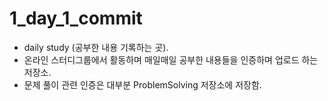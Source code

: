 # 1_day_1_commit
- daily study (공부한 내용 기록하는 곳).
- 온라인 스터디그룹에서 활동하며 매일매일 공부한 내용들을 인증하며 업로드 하는 저장소.
- 문제 풀이 관련 인증은 대부분 ProblemSolving 저장소에 저장함.
